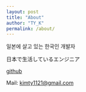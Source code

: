 ```yaml
---
layout: post
title: "About"
author: "TY_K"
permalink: /about/
---
```


일본에 살고 있는 한국인 개발자  

日本で生活しているエンジニア  

[github](https://github.com/fure0)  

Mail: kimty1121@gmail.com

